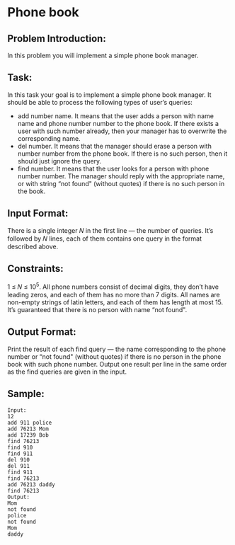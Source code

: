 # Phone book

## Problem Introduction:

In this problem you will implement a simple phone book manager.

## Task:

In this task your goal is to implement a simple phone book manager. It should be able to process the
following types of user’s queries:

- add number name. It means that the user adds a person with name name and phone number
  number to the phone book. If there exists a user with such number already, then your manager
  has to overwrite the corresponding name.
- del number. It means that the manager should erase a person with number number from the phone
  book. If there is no such person, then it should just ignore the query.
- find number. It means that the user looks for a person with phone number number. The manager
  should reply with the appropriate name, or with string “not found" (without quotes) if there is
  no such person in the book.

## Input Format:

There is a single integer 𝑁 in the first line — the number of queries. It’s followed by 𝑁
lines, each of them contains one query in the format described above.

## Constraints:

1 ≤ 𝑁 ≤ 10<sup>5</sup>.
All phone numbers consist of decimal digits, they don’t have leading zeros, and
each of them has no more than 7 digits.
All names are non-empty strings of latin letters, and each of them has length at most 15. It’s guaranteed that there is no person with name “not found".

## Output Format:

Print the result of each find query — the name corresponding to the phone number or
“not found" (without quotes) if there is no person in the phone book with such phone number. Output
one result per line in the same order as the find queries are given in the input.

## Sample:

```
Input:
12
add 911 police
add 76213 Mom
add 17239 Bob
find 76213
find 910
find 911
del 910
del 911
find 911
find 76213
add 76213 daddy
find 76213
Output:
Mom
not found
police
not found
Mom
daddy

```
